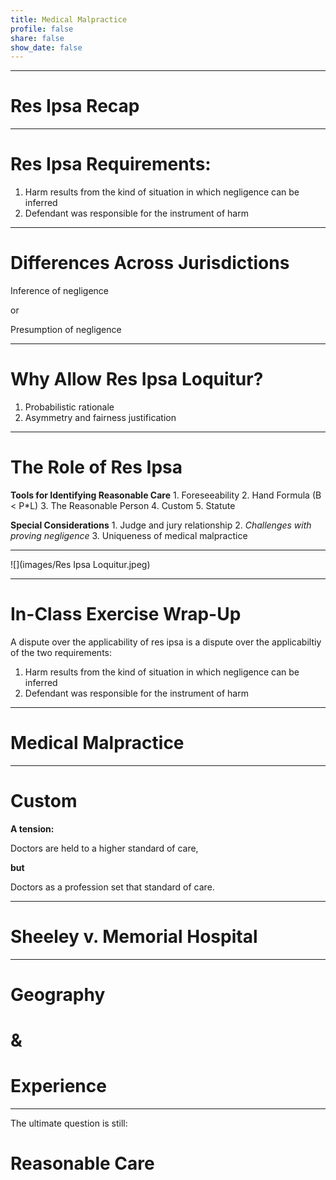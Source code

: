 ```yaml
---
title: Medical Malpractice
profile: false
share: false
show_date: false
---
```


---
# Res Ipsa Recap

---

# Res Ipsa Requirements:

1. Harm results from the kind of situation in which negligence can be inferred
2. Defendant was responsible for the instrument of harm

---

# Differences Across Jurisdictions

Inference of negligence

or

Presumption of negligence

---

# Why Allow Res Ipsa Loquitur?

1. Probabilistic rationale
2. Asymmetry and fairness justification

---

# The Role of Res Ipsa

**Tools for Identifying Reasonable Care**
    1. Foreseeability
    2. Hand Formula (B < P\*L)
    3. The Reasonable Person
    4. Custom
    5. Statute

**Special Considerations**
    1. Judge and jury relationship
    2. *Challenges with proving negligence*
    3. Uniqueness of medical malpractice

---

![](images/Res Ipsa Loquitur.jpeg)

---

# In-Class Exercise Wrap-Up

A dispute over the applicability of res ipsa is a dispute over the applicabiltiy of the two requirements:
<br>

1. Harm results from the kind of situation in which negligence can be inferred
2. Defendant was responsible for the instrument of harm

---

# Medical Malpractice

---

# Custom

**A tension:**

Doctors are held to a higher standard of care,

**but**

Doctors as a profession set that standard of care.

---

# Sheeley v. Memorial Hospital

---

# Geography 

# &

# Experience

---

The ultimate question is still:

# Reasonable Care